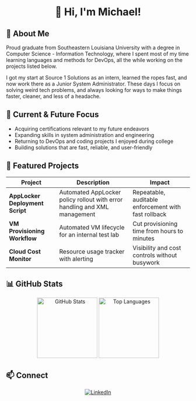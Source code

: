 <!-- Banner -->
<h1 align="center">👋 Hi, I'm Michael!</h1>

## 🚀 About Me
   Proud graduate from Southeastern Louisiana University with a degree in Computer Science - Information Technology, where I spent most of my time learning languages and methods for DevOps, all the while working on the projects listed below. 

   I got my start at Source 1 Solutions as an intern, learned the ropes fast, and now work there as a Junior System Administrator. These days I focus on solving weird tech problems, and always looking for ways to make things faster, cleaner, and less of a headache.

## 🎯 Current & Future Focus
- Acquiring certifications relevant to my future endeavors
- Expanding skills in system administration and engineering
- Returning to DevOps and coding projects I enjoyed during college
- Building solutions that are fast, reliable, and user-friendly

## 📂 Featured Projects
| Project | Description | Impact |
| --- | --- | --- |
| **AppLocker Deployment Script** | Automated AppLocker policy rollout with error handling and XML management | Repeatable, auditable enforcement with fast rollback |
| **VM Provisioning Workflow** | Automated VM lifecycle for an internal test lab | Cut provisioning time from hours to minutes |
| **Cloud Cost Monitor** | Resource usage tracker with alerting | Visibility and cost controls without busywork |

## 📊 GitHub Stats
<p align="center">
  <img src="https://github-readme-stats.vercel.app/api?username=MichaelR2002&show_icons=true&theme=tokyonight" alt="GitHub Stats" height="165"/>
  <img src="https://github-readme-stats.vercel.app/api/top-langs/?username=MichaelR2002&layout=compact&theme=tokyonight" alt="Top Languages" height="165"/>
</p>

## 📫 Connect
<p align="center">
  <a href="www.linkedin.com/in/michael-rolling-691590293" target="_blank">
    <img src="https://img.shields.io/badge/LinkedIn-0077B5?style=flat&logo=linkedin&logoColor=white" alt="LinkedIn"/>
  </a>
